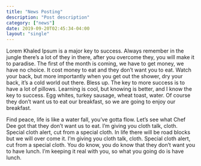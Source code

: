 ```yaml
---
title: "News Posting"
description: "Post description"
category: ["news"]
date: 2019-09-20T02:45:34-04:00
layout: "single"
---
```


Lorem Khaled Ipsum is a major key to success. Always remember in the jungle there’s a lot of they in there, after you overcome they, you will make it to paradise. The first of the month is coming, we have to get money, we have no choice. It cost money to eat and they don’t want you to eat. Watch your back, but more importantly when you get out the shower, dry your back, it’s a cold world out there. Bless up. The key to more success is to have a lot of pillows. Learning is cool, but knowing is better, and I know the key to success. Egg whites, turkey sausage, wheat toast, water. Of course they don’t want us to eat our breakfast, so we are going to enjoy our breakfast.

Find peace, life is like a water fall, you’ve gotta flow. Let’s see what Chef Dee got that they don’t want us to eat. I’m giving you cloth talk, cloth. Special cloth alert, cut from a special cloth. In life there will be road blocks but we will over come it. I’m giving you cloth talk, cloth. Special cloth alert, cut from a special cloth. You do know, you do know that they don’t want you to have lunch. I’m keeping it real with you, so what you going do is have lunch.
